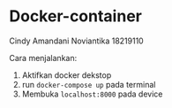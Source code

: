# Docker-container

Cindy Amandani Noviantika 
18219110

Cara menjalankan:
1. Aktifkan docker dekstop
2. run ```docker-compose up``` pada terminal
3. Membuka ```localhost:8000``` pada device 
